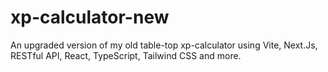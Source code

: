 # xp-calculator-new
An upgraded version of my old table-top xp-calculator using Vite, Next.Js, RESTful API, React, TypeScript, Tailwind CSS and more.
